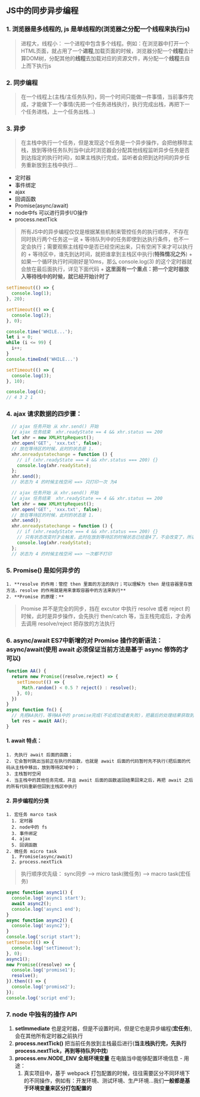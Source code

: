 ## JS中的同步异步编程

  ### 1. 浏览器是多线程的, js 是单线程的(浏览器之分配一个线程来执行js)
  > 进程大，线程小： 一个进程中包含多个线程。例如：在浏览器中打开一个HTML页面，就占用了一个**进程**,加载页面的时候，浏览器分配一个**线程**去计算DOM树，分配其他的**线程**去加载对应的资源文件，再分配一个**线程**去自上而下执行js

  ### 2. 同步编程
  > 在一个线程上(主栈/主任务队列)，同一个时间只能做一件事情，当前事件完成，才能做下一个事情(先把一个任务进栈执行，执行完成出栈，再把下一个任务进栈，上一个任务出栈...)

  ### 3. 异步
  > 在主栈中执行一个任务，但是发现这个任务是一个异步操作，会把他移除主栈，放到等待任务队列当中(此时浏览器会分配其他线程监听异步任务是否到达指定的执行时间)，如果主栈执行完成，监听者会把到达时间的异步任务重新放到主栈中执行...
  + 定时器
  + 事件绑定
  + ajax
  + 回调函数
  + Promise(async/await)
  + node中fs 可以进行异步I/O操作
  + process.nextTick
  > 所有JS中的异步编程仅仅是根据某些机制来管控任务的执行顺序，不存在同时执行两个任务这一说
    + 等待队列中的任务即使到达执行条件，也不一定会执行；需要观察主线程中是否已经空闲出来，只有空闲下来才可以执行的
    + 等待区中，谁先到达时间，就把谁拿到主栈区中执行(**特殊情况之外**)
    + 如果一个循环执行时间刚好是10ms，那么 console.log(3) 的这个定时器就会放在最后面执行，详见下面代码
    + **这里面有一个重点：把一个定时器放入等待栈中的时候，就已经开始计时了**
  ```javaScript
  setTimeout(() => {
    console.log(1);
  }, 20);

  setTimeout(() => {
    console.log(2);
  }, 0);

  console.time('WHILE...');
  let i = 0;
  while (i <= 99) {
    i++;
  }
  console.timeEnd('WHILE...')

  setTimeout(() => {
    console.log(3);
  }, 10);

  console.log(4);
  // 4 3 2 1
  ```
  ### 4. ajax 请求数据的四步骤：
  ```javaScript
    // ajax 任务开始 从 xhr.send() 开始
    // ajax 任务结束  xhr.readyState == 4 && xhr.status == 200
    let xhr = new XMLHttpRequest();
    xhr.open('GET', 'xxx.txt', false);
    // 放在等待区的时候，此时的状态是 1，
    xhr.onreadystatechange = function () {
      // if (xhr.readyState === 4 && xhr.status === 200) {}
      console.log(xhr.readyState);
    };
    xhr.send();
    // 状态为 4 的时候主栈空闲 ==> 只打印一次 为4
  ```
  ```javaScript
    // ajax 任务开始 从 xhr.send() 开始
    // ajax 任务结束  xhr.readyState == 4 && xhr.status == 200
    let xhr = new XMLHttpRequest();
    xhr.open('GET', 'xxx.txt', false);
    // 放在等待区的时候，此时的状态是 1，
    xhr.send();
    xhr.onreadystatechange = function () {
      // if (xhr.readyState === 4 && xhr.status === 200) {}
      // 只有状态改变时才会触发，此时在放到等待区的时候状态已经是4了，不会改变了，所以不会执行这个方法...
      console.log(xhr.readyState);
    };
    // 状态为 4 的时候主栈空闲 ==> 一次都不打印
  ```
  ### 5. Promise() 是如何异步的
    1. **resolve 的作用：管控 then 里面的方法的执行；可以理解为 then 是往容器里存放方法，resolve 的作用就是用来拿取容器中的方法来执行**
    2. **Promise 的原理：**

  > Promise 并不是完全的同步，挡在 excutor 中执行 resolve 或者 reject 的时候，此时是异步操作，会先执行 then/catch 等，当主栈完成后，才会再去调用 resolve/reject 把存放的方法执行

  ### 6. async/await ES7中新增的对 Promise 操作的新语法：async/await(使用 await 必须保证当前方法是基于 async 修饰的才可以)
  ```javaScript
  function AA() {
    return new Promise((resolve,reject) => {
      setTimeout(() => {
        Math.random() < 0.5 ? reject() : resolve();
      }, 0);
    })
  }
  async function fn() {
    // 先把AA执行，等待AA中的 promise完成(不论成功或者失败)，把最后的处理结果获取到之后赋值给 res，拿到后在执行后面的代码
    let res = await AA();
  }
  ```
  #### 1. await 特点：
    1. 先执行 await 后面的函数；
    2. 它会暂时跳出当前正在执行的函数，也就是 await 后面的代码暂时先不执行(把后面的代码从主栈中移出，放到等待区域中)；
    3. 主栈暂时空闲
    4. 当主栈中的其他任务完成，并且 await 后面的函数返回结果回来之后，再把 await 之后的所有代码重新但回到主栈区中执行

  #### 2. 异步编程的分类
    1. 宏任务 marco task
      1. 定时器
      2. node中的 fs
      3. 事件绑定
      4. ajax
      5. 回调函数
    2. 微任务 micro task
      1. Promise(async/await)
      2. process.nextTick

  > 执行顺序优先级： sync同步 --> micro task(微任务) --> macro task(宏任务)

  ```javaScript
  async function async1() {
    console.log('async1 start');
    await async2();
    console.log('async1 end');
  }
  async function async2() {
    console.log('async2');
  }
  console.log('script start');
  setTimeout(() => {
    console.log('setTimeout');
  }, 0);
  async1();
  new Promise((resolve) => {
    console.log('promise1');
    resolve();
  }).then(() => {
    console.log('promise2');
  });
  console.log('script end');
  ```

### 7. node 中独有的操作 API
  1. **setImmediate** 也是定时器，但是不设置时间，但是它也是异步编程(**宏任务**), 会在其他所有定时器之前执行
  2. **process.nextTick()** 把当前任务放到主栈最后进行(**当主栈执行完，先执行 process.nextTick，再到等待队列中找**)
  3. **process.env.NODE_ENV 全局环境变量** 在电脑当中能够配置环境信息
    - 用途：
      1. 真实项目中，基于 webpack 打包配置的时候，往往需要区分不同环境下的不同操作，例如有：开发环境、测试环境、生产环境...我们**一般都是基于环境变量来区分打包配置的**

